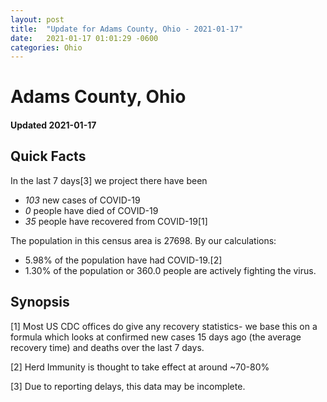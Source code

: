 ```yaml
---
layout: post
title:  "Update for Adams County, Ohio - 2021-01-17"
date:   2021-01-17 01:01:29 -0600
categories: Ohio
---
```


# Adams County, Ohio
#### Updated 2021-01-17

## Quick Facts

In the last 7 days[3] we project there have been
- *103* new cases of COVID-19
- *0* people have died of COVID-19
- *35* people have recovered from COVID-19[1]

The population in this census area is 27698. By our calculations:
- 5.98% of the population have had COVID-19.[2]
- 1.30% of the population or 360.0 people are actively fighting the virus.

## Synopsis




[1] Most US CDC offices do give any recovery statistics- we base this on a formula which looks at confirmed new cases
15 days ago (the average recovery time) and deaths over the last 7 days.

[2] Herd Immunity is thought to take effect at around ~70-80%

[3] Due to reporting delays, this data may be incomplete.
 
    